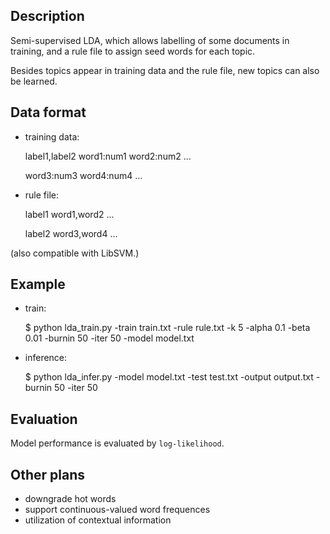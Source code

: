 
## Description

Semi-supervised LDA, which allows labelling of some documents in training, and a rule file to assign seed words for each topic.

Besides topics appear in training data and the rule file, new topics can also be learned.

## Data format

* training data:

    label1,label2 word1:num1 word2:num2 ...

    word3:num3 word4:num4 ...

* rule file:

    label1 word1,word2 ...

    label2 word3,word4 ...

(also compatible with LibSVM.)

## Example

* train:

    $ python lda\_train.py -train train.txt -rule rule.txt -k 5 -alpha 0.1 -beta 0.01 -burnin 50 -iter 50 -model model.txt

* inference:

    $ python lda\_infer.py -model model.txt -test test.txt -output output.txt -burnin 50 -iter 50

## Evaluation

Model performance is evaluated by `log-likelihood`.

## Other plans

* downgrade hot words
* support continuous-valued word frequences
* utilization of contextual information
